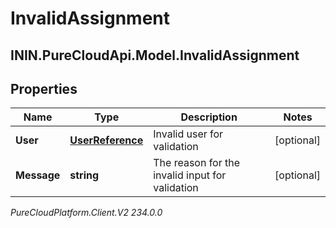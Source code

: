# InvalidAssignment

## ININ.PureCloudApi.Model.InvalidAssignment

## Properties

|Name | Type | Description | Notes|
|------------ | ------------- | ------------- | -------------|
| **User** | [**UserReference**](UserReference) | Invalid user for validation | [optional] |
| **Message** | **string** | The reason for the invalid input for validation | [optional] |



_PureCloudPlatform.Client.V2 234.0.0_
